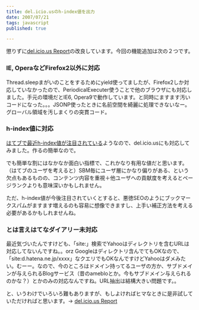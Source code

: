 ```yaml
---
title: del.icio.usのh-index値を出力
date: 2007/07/21
tags: javascript
published: true

---
```


<p>懲りずに<a href="http://lab.katsuma.tv/del.icio.us_report/">del.icio.us Report</a>の改良しています。今回の機能追加は次の２つです。</p>

<h3>IE, OperaなどFirefox2以外に対応</h3>
<p>Thread.sleepまがいのことをするためにyield使ってましたが、Firefox2しか対応していなかったので、PeriodicalExecuter使うことで他のブラウザにも対応しました。手元の環境だとIE6, Opera9で動作しています。と同時にますます汚いコードになった。。。JSONP使ったときに名前空間を綺麗に処理できないなー。グローバル領域を汚しまくりの突貫コード。</p>

<h3>h-index値に対応</h3>
<p><a href="http://b.hatena.ne.jp/t/h-index">はてブで最近h-index値が注目されている</a>ようなので、del.icio.usにも対応してみました。作るの簡単なので。</p>


<p>でも簡単な割にはなかなか面白い指標で、これかなり有用な値だと思います。（はてブのユーザを考えると）SBM毎にユーザ層にかなり偏りがある、という欠点もあるものの、コンテンツ内容を重視＋他ユーザへの貢献度を考えるとページランクよりも意味深いかもしれません。</p>

<p>ただ、h-index値が今後注目されていくとすると、悪徳SEOのようにブックマークスパムがますます増えるのも容易に想像できますし、上手い補正方法を考える必要があるかもしれませんね。</p>

<h3>とは言えはてなダイアリー未対応</h3>
<p>最近気づいたんですけども、「site:」検索でYahooはディレクトリを含むURLは対応してないんですね。。orz Googleはディレクトリ含んでてもOKなので、「site:d.hatena.ne.jp/xxxx」なクエリでもOKなんですけどYahooはダメみたい。むーー。なので、今のところはドメイン持ってるユーザの方か、サブドメインが与えられるBlogサービス（昔のamebloとか。今もサブドメイン与えられるのかな？）とかのみの対応なんですね。URL抽出は結構大きい問題です。。</p>


<p>と、いうわけでいろいろ難もありますが、もしよければヒマなときに是非試していただければと思います。→ <a href="http://lab.katsuma.tv/del.icio.us_report/">del.icio.us Report</a></p>
